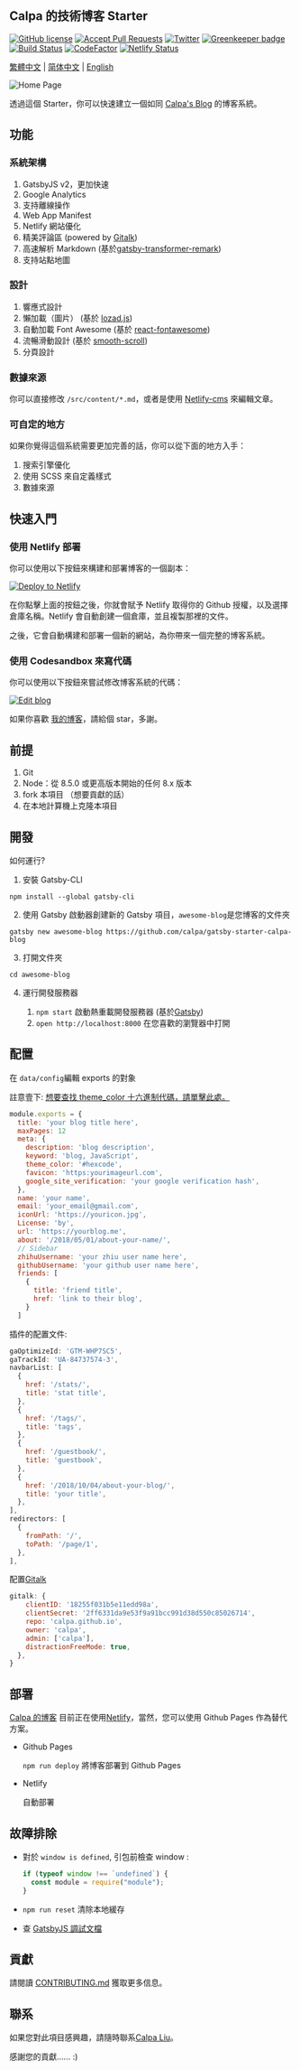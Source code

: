 ## Calpa 的技術博客 Starter

[![GitHub license](https://img.shields.io/github/license/calpa/gatsby-starter-calpa-blog.svg)](https://github.com/calpa/gatsby-starter-calpa-blog/blob/master/LICENSE)
[![Accept Pull Requests](https://img.shields.io/badge/PRs-welcome-brightgreen.svg)](https://github.com/calpa/gatsby-starter-calpa-blog/pulls)
[![Twitter](https://img.shields.io/twitter/url/https/github.com/calpa/gatsby-starter-calpa-blog.svg?style=social)](https://twitter.com/intent/tweet?text=Wow:&url=https%3A%2F%2Fgithub.com%2Fcalpa%2Fblog)
[![Greenkeeper badge](https://badges.greenkeeper.io/calpa/gatsby-starter-calpa-blog.svg)](https://greenkeeper.io/)
[![Build Status](https://api.travis-ci.org/calpa/gatsby-starter-calpa-blog.svg?branch=master)](https://github.com/calpa/gatsby-starter-calpa-blog/blob/master/.travis.yml)
[![CodeFactor](https://www.codefactor.io/repository/github/calpa/gatsby-starter-calpa-blog/badge)](https://www.codefactor.io/repository/github/calpa/gatsby-starter-calpa-blog)
[![Netlify Status](https://api.netlify.com/api/v1/badges/69c4fc63-9bed-44e4-aee4-77ceb456f770/deploy-status)](https://app.netlify.com/sites/calpa/deploys)

[繁體中文](README-zh-Hant.md) | [简体中文](README-zh-Hans.md) | [English](README.md)

![Home Page](https://i.imgur.com/lVUwIZC.png)

透過這個 Starter，你可以快速建立一個如同 [Calpa's Blog](https://calpa.me) 的博客系統。

## 功能

### 系統架構

1. GatsbyJS v2，更加快速
1. Google Analytics
1. 支持離線操作
1. Web App Manifest
1. Netlify 網站優化
1. 精美評論區 (powered by [Gitalk](https://github.com/gitalk/gitalk))
1. 高速解析 Markdown (基於[gatsby-transformer-remark](https://www.gatsbyjs.org/packages/gatsby-transformer-remark/))
1. 支持站點地圖

### 設計

1. 響應式設計
1. 懶加載（圖片） (基於 [lozad.js](https://github.com/ApoorvSaxena/lozad.js))
1. 自動加載 Font Awesome (基於 [react-fontawesome](https://github.com/FortAwesome/react-fontawesome))
1. 流暢滑動設計 (基於 [smooth-scroll](https://github.com/cferdinandi/smooth-scroll))
1. 分頁設計

### 數據來源

你可以直接修改 `/src/content/*.md`，或者是使用 [Netlify-cms](https://www.netlifycms.org) 來編輯文章。

### 可自定的地方

如果你覺得這個系統需要更加完善的話，你可以從下面的地方入手：

1. 搜索引擎優化
1. 使用 SCSS 來自定義樣式
1. 數據來源

## 快速入門

### 使用 Netlify 部署

你可以使用以下按鈕來構建和部署博客的一個副本：

<a href="https://app.netlify.com/start/deploy?repository=https://github.com/calpa/gatsby-starter-calpa-blog" target="_blank"><img src="https://www.netlify.com/img/deploy/button.svg" alt="Deploy to Netlify"></a>

在你點擊上面的按鈕之後，你就會賦予 Netlify 取得你的 Github 授權，以及選擇倉庫名稱。Netlify 會自動創建一個倉庫，並且複製那裡的文件。

之後，它會自動構建和部署一個新的網站，為你帶來一個完整的博客系統。

### 使用 Codesandbox 來寫代碼

你可以使用以下按鈕來嘗試修改博客系統的代碼：

[![Edit blog](https://codesandbox.io/static/img/play-codesandbox.svg)](https://codesandbox.io/s/github/calpa/gatsby-starter-calpa-blog/tree/master/)

如果你喜歡 [我的博客](https://calpa.me)，請給個 star，多謝。

## 前提

1. Git
2. Node：從 8.5.0 或更高版本開始的任何 8.x 版本
3. fork 本項目 （想要貢獻的話）
4. 在本地計算機上克隆本項目

## 開發

如何運行?

1. 安裝 Gatsby-CLI

```shell
npm install --global gatsby-cli
```

2. 使用 Gatsby 啟動器創建新的 Gatsby 項目，`awesome-blog`是您博客的文件夾

```shell
gatsby new awesome-blog https://github.com/calpa/gatsby-starter-calpa-blog
```

3. 打開文件夾

```shell
cd awesome-blog
```

4. 運行開發服務器

   1. `npm start` 啟動熱重載開發服務器 (基於[Gatsby](https://www.gatsbyjs.org/))
   2. `open http://localhost:8000` 在您喜歡的瀏覽器中打開

## 配置

在 `data/config`編輯 exports 的對象

註意壹下: [想要查找 theme_color 十六進制代碼，請單擊此處。](https://www.colorhexa.com/)

```JavaScript
module.exports = {
  title: 'your blog title here',
  maxPages: 12
  meta: {
    description: 'blog description',
    keyword: 'blog, JavaScript',
    theme_color: '#hexcode',
    favicon: 'https:yourimageurl.com',
    google_site_verification: 'your google verification hash',
  },
  name: 'your name',
  email: 'your_email@gmail.com',
  iconUrl: 'https://youricon.jpg',
  License: 'by',
  url: 'https://yourblog.me',
  about: '/2018/05/01/about-your-name/',
  // Sidebar
  zhihuUsername: 'your zhiu user name here',
  githubUsername: 'your github user name here',
  friends: [
    {
      title: 'friend title',
      href: 'link to their blog',
    }
  ]
```

插件的配置文件:

```JavaScript
gaOptimizeId: 'GTM-WHP7SC5',
gaTrackId: 'UA-84737574-3',
navbarList: [
  {
    href: '/stats/',
    title: 'stat title',
  },
  {
    href: '/tags/',
    title: 'tags',
  },
  {
    href: '/guestbook/',
    title: 'guestbook',
  },
  {
    href: '/2018/10/04/about-your-blog/',
    title: 'your title',
  },
],
redirectors: [
  {
    fromPath: '/',
    toPath: '/page/1',
  },
],
```

配置[Gitalk](https://gitalk.github.io/)

```JavaScript
gitalk: {
    clientID: '18255f031b5e11edd98a',
    clientSecret: '2ff6331da9e53f9a91bcc991d38d550c85026714',
    repo: 'calpa.github.io',
    owner: 'calpa',
    admin: ['calpa'],
    distractionFreeMode: true,
  },
}
```

## 部署

[Calpa 的博客](https://calpa.me) 目前正在使用[Netlify](https://www.netlify.com/)，當然，您可以使用 Github Pages 作為替代方案。

- Github Pages

  `npm run deploy` 將博客部署到 Github Pages

- Netlify

  自動部署

## 故障排除

- 對於 `window is defined`, 引包前檢查 window :

  ```JavaScript
  if (typeof window !== `undefined`) {
    const module = require("module");
  }
  ```

- `npm run reset` 清除本地緩存
- 查 [GatsbyJS 調試文檔](https://www.gatsbyjs.org/docs/debugging-html-builds/)

## 貢獻

請閱讀 [CONTRIBUTING.md](.github/CONTRIBUTING.md) 獲取更多信息。

## 聯系

如果您對此項目感興趣，請隨時聯系[Calpa Liu](calpaliu@gmail.com)。

感謝您的貢獻...... :)
